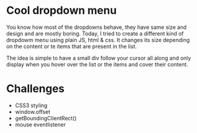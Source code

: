 # Cool dropdown menu

You know how most of the dropdowns behave, they have same size and design and are mostly boring. Today, I tried to create a different kind of dropdowm menu using plain JS, html & css. It changes its size depending on the content or te items that are present in the list. 

The idea is simple to have a small div follow your cursor all along and only display when you hover over the list or the items and cover their content.

# Challenges
- CSS3 styling
- window.offset
- getBoundingClientRect()
- mouse eventlistener